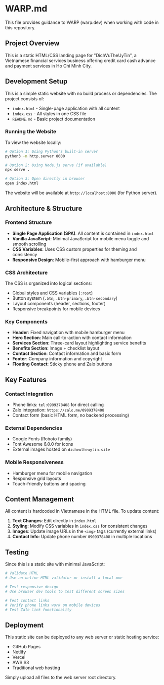 # WARP.md

This file provides guidance to WARP (warp.dev) when working with code in this repository.

## Project Overview

This is a static HTML/CSS landing page for "DichVuTheUyTin", a Vietnamese financial services business offering credit card cash advance and payment services in Ho Chi Minh City.

## Development Setup

This is a simple static website with no build process or dependencies. The project consists of:
- `index.html` - Single-page application with all content
- `index.css` - All styles in one CSS file  
- `README.md` - Basic project documentation

### Running the Website

To view the website locally:
```bash
# Option 1: Using Python's built-in server
python3 -m http.server 8000

# Option 2: Using Node.js serve (if available)
npx serve .

# Option 3: Open directly in browser
open index.html
```

The website will be available at `http://localhost:8000` (for Python server).

## Architecture & Structure

### Frontend Structure
- **Single Page Application (SPA)**: All content is contained in `index.html`
- **Vanilla JavaScript**: Minimal JavaScript for mobile menu toggle and smooth scrolling
- **CSS Variables**: Uses CSS custom properties for theming and consistency
- **Responsive Design**: Mobile-first approach with hamburger menu

### CSS Architecture
The CSS is organized into logical sections:
- Global styles and CSS variables (`:root`)
- Button system (`.btn`, `.btn-primary`, `.btn-secondary`)
- Layout components (header, sections, footer)
- Responsive breakpoints for mobile devices

### Key Components
- **Header**: Fixed navigation with mobile hamburger menu
- **Hero Section**: Main call-to-action with contact information
- **Services Section**: Three-card layout highlighting service benefits
- **Benefits Section**: Image + checklist layout
- **Contact Section**: Contact information and basic form
- **Footer**: Company information and copyright
- **Floating Contact**: Sticky phone and Zalo buttons

## Key Features

### Contact Integration
- Phone links: `tel:0909378408` for direct calling
- Zalo integration: `https://zalo.me/0909378408`
- Contact form (basic HTML form, no backend processing)

### External Dependencies
- Google Fonts (Roboto family)
- Font Awesome 6.0.0 for icons
- External images hosted on `dichvutheuytin.site`

### Mobile Responsiveness
- Hamburger menu for mobile navigation
- Responsive grid layouts
- Touch-friendly buttons and spacing

## Content Management

All content is hardcoded in Vietnamese in the HTML file. To update content:

1. **Text Changes**: Edit directly in `index.html`
2. **Styling**: Modify CSS variables in `index.css` for consistent changes
3. **Images**: Update image URLs in the `<img>` tags (currently external links)
4. **Contact Info**: Update phone number `0909378408` in multiple locations

## Testing

Since this is a static site with minimal JavaScript:

```bash
# Validate HTML
# Use an online HTML validator or install a local one

# Test responsive design
# Use browser dev tools to test different screen sizes

# Test contact links
# Verify phone links work on mobile devices
# Test Zalo link functionality
```

## Deployment

This static site can be deployed to any web server or static hosting service:
- GitHub Pages
- Netlify
- Vercel
- AWS S3
- Traditional web hosting

Simply upload all files to the web server root directory.
